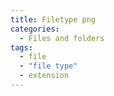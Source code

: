 ```yaml
---
title: Filetype png
categories:
  - Files and folders
tags:
  - file
  - "file type"
  - extension
---
```

